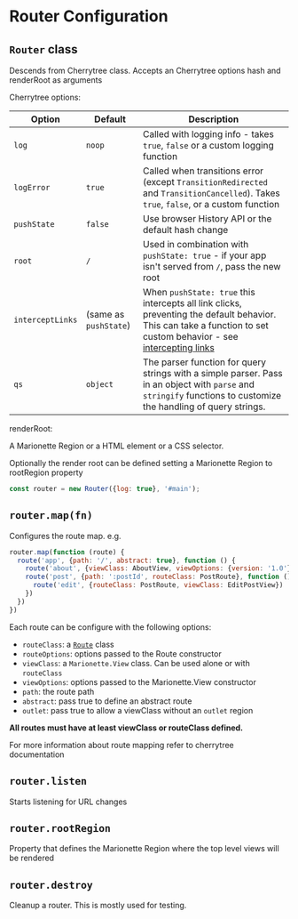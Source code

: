 # Router Configuration

## `Router` class
  
 Descends from Cherrytree class. Accepts an Cherrytree options hash and renderRoot as arguments

Cherrytree options: 

| Option | Default | Description |
|--------|---------|-------------|
| `log`  | `noop` | Called with logging info - takes `true`, `false` or a custom logging function |
| `logError` | `true` | Called when transitions error (except `TransitionRedirected` and `TransitionCancelled`). Takes `true`, `false`, or a custom function |
| `pushState` | `false` | Use browser History API or the default hash change |
| `root` | `/` | Used in combination with `pushState: true` - if your app isn't served from `/`, pass the new root |
| `interceptLinks` | (same as `pushState`) | When `pushState: true` this intercepts all link clicks, preventing the default behavior. This can take a function to set custom behavior - see [intercepting links](#intercepting-links) |
| `qs` | `object` | The parser function for query strings with a simple parser. Pass in an object with `parse` and `stringify` functions to customize the handling of query strings. |

renderRoot:

A Marionette Region or a HTML element or a CSS selector.

   Optionally the render root can be defined setting a Marionette Region to rootRegion property

```js
const router = new Router({log: true}, '#main');
```

## `router.map(fn)`

Configures the route map. e.g.

```js
router.map(function (route) {
  route('app', {path: '/', abstract: true}, function () {
    route('about', {viewClass: AboutView, viewOptions: {version: '1.0'}})
    route('post', {path: ':postId', routeClass: PostRoute}, function () {
      route('edit', {routeClass: PostRoute, viewClass: EditPostView})
    })
  })
})
```

Each route can be configure with the following options:

 * `routeClass`: a [`Route`](./route.md) class
 * `routeOptions`: options passed to the Route constructor
 * `viewClass`: a `Marionette.View` class. Can be used alone or with `routeClass`
 * `viewOptions`: options passed to the Marionette.View constructor
 * `path`: the route path
 * `abstract`: pass true to define an abstract route
 * `outlet`: pass true to allow a viewClass without an `outlet` region

**All routes must have at least viewClass or routeClass defined.**

For more information about route mapping refer to cherrytree documentation

## `router.listen`

 Starts listening for URL changes

## `router.rootRegion`

 Property that defines the Marionette Region where the top level views will be rendered

## `router.destroy`

  Cleanup a router. This is mostly used for testing.
